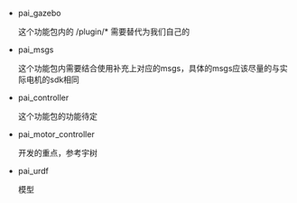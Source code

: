 - pai_gazebo
    
    这个功能包内的 /plugin/* 需要替代为我们自己的

- pai_msgs

    这个功能包内需要结合使用补充上对应的msgs，具体的msgs应该尽量的与实际电机的sdk相同

- pai_controller

    这个功能包的功能待定

- pai_motor_controller

    开发的重点，参考宇树

- pai_urdf

    模型
    